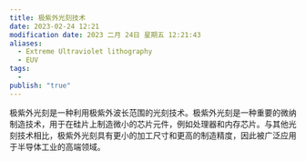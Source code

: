 ```yaml
---
title: 极紫外光刻技术
date: 2023-02-24 12:21
modification date: 2023 二月 24日 星期五 12:21:43
aliases:
  - Extreme Ultraviolet lithography
  - EUV
tags:
  - 
publish: "true"
---
```


极紫外光刻是一种利用极紫外波长范围的光刻技术。极紫外光刻是一种重要的微纳制造技术，用于在硅片上制造微小的芯片元件，例如处理器和内存芯片。与其他光刻技术相比，极紫外光刻具有更小的加工尺寸和更高的制造精度，因此被广泛应用于半导体工业的高端领域。
